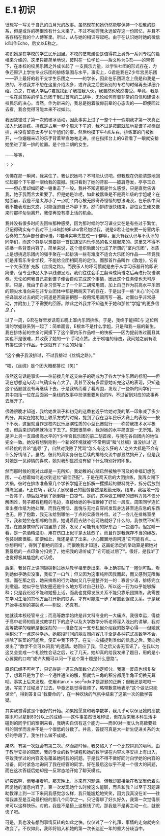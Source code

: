 # E.1 初识

很想写一写关于自己的白月光的故事。虽然现在和她仍然能够保持一个松散的联系，但是或许的确很难有什么未来了。不过不妨碍我永远留存这一份回忆，并且不吝存档在我的个人博客里。所以，从与她的相识写起吧。由于在认识她时她的微信id叫作Echo，后文以E称之。

初识她是在学校的学生民乐团里。本校的艺教建设是值得花上另外一系列专栏的篇幅来介绍的，这里只能简单地说，彼时在一位学长——后文称为G君——的带领下，在本校的校民乐团之外成长起了 一支民乐力量，以学生社团的形式存在，力争还原沪上学生专业乐团的排练氛围与水平。事实上，G君是我在Z少年宫民乐团——沪上最好的若干支学生乐团之一——的学长，因此在乐团理念上倒是和我是一致的。不过我并不想在这里介绍太多，或许我之后更新别的专栏的时候再去详细介绍。总之，在我入学后G君就找到了我拉我入伙，我自然也欣然接受。毕竟，我是一名在最顶尖的学生乐团干到过首席的二胡手，无论如何有着非常的自信和建设本校民乐的决心。当然，作为新来的，我总是抱着敬仰前辈的心态去的——即便回过去看，我会觉得可能本来不过如此。

我因故错过了第一次的破冰活动，因此事实上过了一整个十一假期我才第一次真正加入乐团排练。排练是占用一整个周末下午的，我不过是按部就班地拿谱子视奏跟排，并没有留意太多学长学姐们的事。然后约摸下午4点左右，排练室的门被推开，一位姗姗来迟的乐手背着琴盒匆匆走进。坐在指挥台上的G君看了一眼就安排她坐进了第一排的位置。是个拉二胡的女生。

——等等，

？？

仿佛在那一瞬间，我呆住了。我认识她吗？不可能认识吧。但我现在仍能清楚地回忆起那个下午那一眼给我的震撼。我只看到了她的背影——披肩卷发，亭亭玉立——但心里却如同被一锤重击了一般。我并不知道那是什么感觉，只是直觉告诉我，她于我而言太重要了。但是她是谁呢，如此被器重是不是高年级的学姐呢？在她面前，我是不是太渺小了一点呢？内心被无限奇奇怪怪的想法淹没，在乐队中间我不能表现出失态，只能强迫自己冷静下来。然而排练很快结束，那位女生便又像来时那样匆匆离开，我便再没有搭上话的机会。

我并没有很多时间去回味那种感受，因为那时候的学习课业实在是有些过于繁忙。只记得确实有个我对不上id和脸的Echo曾经加过我，说是G君让他来要一份室内乐合奏的二胡声部分谱译谱。G君确实早先拉过一个群聊，里头有我认识与不认识的同学们，而这个群是以想要排一首民族室内乐作品的名义建起来的。这里又不得不插播一些背景内容了。简单来说，这个组织后面分化成了所谓的“室内乐团”，本质上是想挑选乐团内的强手聚在一起排演一些有难度不适合大乐团的作品——毕竟我们是非音乐专业学校，不能给全团相同高的定位。而那首作品叫作《敦煌》，它有一个大乐团扩充版《丝绸之路》。而民乐人的坏习惯就是由于从学习乐器开始即识简谱，但专业作品大多以线谱呈现，我们往往会手工翻译成简谱之后再进行视谱演奏。无论如何我自己拿到谱子便会自动完成这个事情，因此这个任务便也无可厚非。只是，我由于自身习惯写上了一个非二胡常用调，加上自己作为前高水平乐团的顶尖水准向来在非专业团体中都是睥睨天下的存在，于是出于一些“关心”的心理把译谱发过去的同时问道是否需要把那一段用常用调再写一遍。对面似乎非常感动，并附加上了不需要的回答。除此之外我并不知道关于她和那位“学姐”的更多信息了。

过了一周，G君在群里发话周五晚上室内乐团排练。于是，我终于能把E与 这位所谓的学姐联系到一起了：简单而言，E根本不是什么学姐，只是和我一届的新生。我在排练前的空余时间摸下了这个室内乐作品唯一的快板——因为提前练过而且其实也不是很难，并收获了她的一个 手动点赞。出于唠嗑的缘由，我问她之前有没有排过这个作品。于是就有了下面的对话：

“这个曲子我没排过，不过我排过《丝绸之路》。”

“嚯，《丝绸》是个团大概都排过（笑）”

虽然这句话是事实——往前拨几年这支曲子的确成为了各大学生乐团的标配——但现在想想这句话口气确实有点大了。我甚至没有多留意她听完这话的表现，只知道这个话题就没有再继续下去。于是我转而看了看周围，发现了一些新的同学们——其中包括一位在后面另一条线的故事中扮演重要角色的N，不过留到对应的故事再去展开了。

很晚很晚才知道，我给她发谱子和初见的这番套近乎给她对我的第一印象减了多少的分。其实在她初加上联系方式的时候，提到了我在当年民乐大赛上的表现——按下不表，这里就当作是校内民乐展演性质的小型比赛就行——称赞我技术水平极佳，但后来却的确就冷淡下去了。原因很简单，我对她的水平简直是一无所知。她是沪上另一支超级高水平的Y少年宫民乐团的前二胡首席，与我在各自团内的地位完全一致。她没有想到刚到一个新的环境就被“不常用调”和“《丝绸》谁没排过”这样轻佻的言论“羞辱”了，自然对我除了咒骂“怎么有这么狂的人”之外大抵是不会有什么好情绪了。虽然，彼此的真实身份在后续的排练交流中都显然揭开了，但是我对她是一见钟情的喜欢，她对我却显然没有留下什么特别好的印象。

然而那时候的我对此却是一无所知。我幼稚的心绪已然被触手可及的幸福幻想包围，一心想着如何追求到这位“最佳匹配”。于是在两天后的大团排练，我再次闯下大祸。彼时在排练准备室几个学长学姐正在拆解一摞摞起的塑料凳子，拆分后放到排练室里。E正在场 ，我为了展现自己的勤劳自然是殷勤无限。结果，我猛地一抬一沓凳子，随后就听到了她倒吸一口凉气。是的，这种做工粗糙的塑料方凳不仅分解困难，凳子都有粗糙的毛边，直接给她的手指蹭掉了好长一层皮。周围同学连忙拿出餐巾纸为她处理，而我在懊恼、羞愧与无地自容间发现身边甚至连应急的东西也无。除了抱歉，我无法给到哪怕一丁点的实质性补偿。过了一会儿在排练室坐下，我和她坐在相邻的位置。她说着回去贴个创可贴就好了什么的，我依然不知所措。在随身携带的背包里摸了摸，发现了可能有用的好东西：一包湿巾。但定睛一看，是一包酒精湿巾，用在伤口上似乎是太猛烈了。而且许是我保存不当的缘故，包装封面很脏。即便如此，我还是拿了出来，小心翼翼地询问道“它可能有点……你想用吗”，得到了拒绝的回复。而很晚我才知道，这画蛇添足的举动算是把她对我最后的一点印象分扣完了，她把我的话听成了“它可能过期了”。很好，是我听了也觉得极其尴尬的对话呢。

后来，我曾在上课间隙碰到过她从教学楼里走出来，手上确实贴了一圈创可贴。看到她似乎确实没事，我松了一口气；但又因为这事纯粹因我而起，而又感到无限悔恨。而在那之后，她来排练的行为动向又几乎是整齐划一的：寡言少语，排练完立刻撤退。她似乎在朋友圈还是什么地方写过自己社恐，所以这一行为似乎能够解释；只是我迟迟不能和她搭上话，而我也觉得发展关系不能只靠乐团排练，我需要在学习生活的其他方面打开新的联系，才有可能进一步了解直到促成关系。于是我开始寻找别的突破点——别说，还真有。

她就读本校经管专业；而高等数学始终是非文科专业的一大痛点。我很幸运，得益于高中老师的启发式教学打下的底子以及大学数学分析老师深入浅出的讲解，我对高等数学的理解是很深刻的——准备在另一支专栏里介绍我的数学心得——但她就稍稍欠了一点这种幸运。她那段时间的朋友圈内容几乎全是各种花式高数学不会，排除了装菜的可能后，便正中我下怀了。在又一次捕捉到类似的信息之后，我向她发出了”数学不会可以问我“的邀请。她回应了我，但之后又杳无音讯了。在我以为这又会变成一个礼貌性会话之后，过了几天，她却真的给我发来了题目，用的是小心翼翼的口吻”或许大概可以问一下这个第十题是什么思路“。

原题已经不可考了，只记得是一道三角函数分式的定积分。我第一反应也想复杂了，想着只是为了给一个通性通法的解，那就含三角的积分都用半角正切换元算呗。事实上后来发现，使用$\mathrm d\tan x=\sec^2x\mathrm dx$才是那题的正解；但我还是哐哐一通，写完了过程发了过去。毕竟还是觉得做烦了，略带歉意地表示”这个做法只能保命“，得到答复曰”我要命的“，在一种欢快的气氛中结束了这第一次的数学答疑。

其实我觉得这是个很好的开始。如果她愿意和我学数学，我几乎可以保证她的高数期末可以拿到80分以上的成绩——这件事虽然很难印证，但在后来我本科生活中碰到的同学们的案例来看，我确实自信有这个能力——而80对一度认为高数要挂科的同学而言并不是一个很低的分数了。并且，答疑可真是大一新生促进关系的太好的手段了。我怕什么做不成呢。

果然，有第一次就会有第二次。然而那时候，我又陷入了一个比较尴尬的境地。由于教学安排的原因，我的专业的数学课程和她的数学课在内容次序安排上有出入，导致我学过的内容没有覆盖她问我的问题。于是我不得不做好同时自学她的内容的准备，同时紧急地询问了我在经管的同学。好在最后这似乎不是一个很大的问题，而在这次答疑后她却是一反常态地开始了聊天模式。

好突然啊，但我接着吧。那天晚上，本来有习题课，但我却直接坐在教室里低着头回复她的消息内容了。第一次发现她什么时候这么能聊，而且和我？以至于习题课助教课上到一半下来问我感觉怎么样，我只能尴尬地笑笑，因为我真没在听——往常我甚至是互动最积极的那几个同学之一。只记得聊了好久好久，我第一次觉得原来可以这样快乐。对的，我是不是搭上这根线了呢。那我是不是再主动一点，就很快了吧。

可是，我也没有想到事情反转的如此之快。仅仅过了一个礼拜，事情的走向就完全改变了。不仅如此，我即将陷入和她的第一次长达近一年的重大分歧当中。
